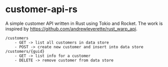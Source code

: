# customer-api-rs
A simple customer API written in Rust using Tokio and Rocket.
The work is inspired by https://github.com/andrewleverette/rust_warp_api.

```
/customers
    - GET -> list all customers in data store
    - POST -> create new customer and insert into data store
/customers/{guid}
    - GET -> list info for a customer
    - DELETE -> remove customer from data store
```